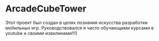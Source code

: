 # ArcadeCubeTower
Этот проект был создан в целях познания искусства разработки мобильных игр.
Руководствовался я чисто обучающими курсами в youtube и своими извилинами!!!)